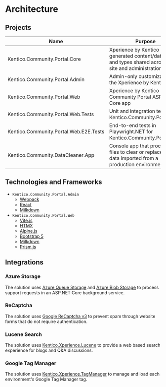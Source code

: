 # Architecture

## Projects

| Name                                   | Purpose                                                                                                     |
| -------------------------------------- | ----------------------------------------------------------------------------------------------------------- |
| Kentico.Community.Portal.Core          | Xperience by Kentico generated content/data types and types shared across live site and administration      |
| Kentico.Community.Portal.Admin         | Admin-only customizations to the Xperience by Kentico app                                                   |
| Kentico.Community.Portal.Web           | Xperience by Kentico Community Portal ASP.NET Core app                                                      |
| Kentico.Community.Portal.Web.Tests     | Unit and integration tests for Kentico.Community.Portal.Web                                                 |
| Kentico.Community.Portal.Web.E2E.Tests | End-to-end tests in Playwright.NET for Kentico.Community.Portal.Web                                         |
| Kentico.Community.DataCleaner.App      | Console app that processes CI files to clear or replace invalid data imported from a production environment |

## Technologies and Frameworks

- `Kentico.Community.Portal.Admin`
  - [Webpack](https://github.com/webpack/webpack)
  - [React](https://github.com/facebook/react)
  - [Milkdown](https://github.com/Milkdown/milkdown)
- `Kentico.Community.Portal.Web`
  - [Vite.js](https://github.com/vitejs/vite)
  - [HTMX](https://github.com/bigskysoftware/htmx)
  - [Alpine.js](https://github.com/alpinejs/alpine)
  - [Bootstrap 5](https://github.com/twbs/bootstrap)
  - [Milkdown](https://github.com/Milkdown/milkdown)
  - [Prism.js](https://github.com/PrismJS/prism)

## Integrations

### Azure Storage

The solution uses
[Azure Queue Storage](https://learn.microsoft.com/en-us/azure/storage/queues/storage-queues-introduction)
and
[Azure Blob Storage](https://learn.microsoft.com/en-us/azure/storage/blobs/storage-blobs-overview)
to process support requests in an ASP.NET Core background service.

### ReCaptcha

The solution uses
[Google ReCaptcha v3](https://developers.google.com/recaptcha/docs/v3) to
prevent spam through website forms that do not require authentication.

### Lucene Search

The solution uses
[Kentico.Xperience.Lucene](https://github.com/Kentico/xperience-by-kentico-lucene/)
to provide a web based search experience for blogs and Q&A discussions.

### Google Tag Manager

The solution uses
[Kentico.Xperience.TagManager](https://github.com/Kentico/xperience-by-kentico-tag-manager)
to manage and load each environment's Google Tag Manager tag.

